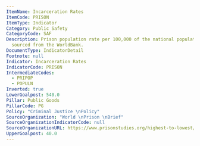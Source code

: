 ```yaml
---
ItemName: Incarceration Rates
ItemCode: PRISON
ItemType: Indicator
Category: Public Safety
CategoryCode: SAF
Description: Prison population rate per 100,000 of the national population. Population
  sourced from the WorldBank.
DocumentType: IndicatorDetail
Footnote: null
Indicator: Incarceration Rates
IndicatorCode: PRISON
IntermediateCodes:
  - PRIPOP
  - POPULN
Inverted: true
LowerGoalpost: 540.0
Pillar: Public Goods
PillarCode: PG
Policy: "Criminal Justice \nPolicy"
SourceOrganization: "World \nPrison \nBrief"
SourceOrganizationIndicatorCode: null
SourceOrganizationURL: https://www.prisonstudies.org/highest-to-lowest/prison-population-total?field_region_taxonomy_tid=All
UpperGoalpost: 40.0
---
```


